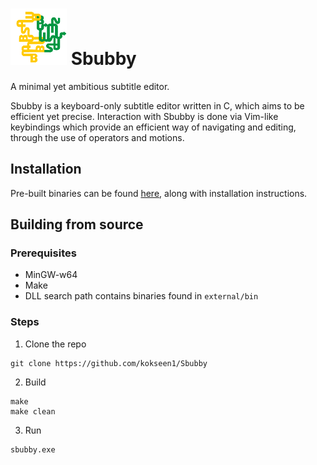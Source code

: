 # ![logo](https://github.com/kokseen1/Sbubby/blob/master/img/logo.png?raw=true) Sbubby

A minimal yet ambitious subtitle editor.

Sbubby is a keyboard-only subtitle editor written in C, which aims to be efficient yet precise. Interaction with Sbubby is done via Vim-like keybindings which provide an efficient way of navigating and editing, through the use of operators and motions.

## Installation

Pre-built binaries can be found [here](https://github.com/kokseen1/Sbubby/releases), along with installation instructions.

## Building from source

### Prerequisites

- MinGW-w64
- Make
- DLL search path contains binaries found in `external/bin`

### Steps

1. Clone the repo

```
git clone https://github.com/kokseen1/Sbubby
```

2. Build

```
make
make clean
```

3. Run

```
sbubby.exe
```

